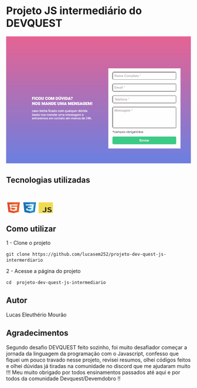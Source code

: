 # Projeto JS intermediário do DEVQUEST

<img src="./src/imagens/gif.gif">

## Tecnologias utilizadas
<div style="display: inline_block"><br>

<img align="center" alt="HTML" height="30" width="40"
src="https://raw.githubusercontent.com/devicons/devicon/master/icons/html5/html5-original.svg">
<img align="center" alt="CSS" height="30" width="40" 
src="https://raw.githubusercontent.com/devicons/devicon/master/icons/css3/css3-original.svg">
<img align="center" alt="JS" height="30" width="40" 
src="https://raw.githubusercontent.com/devicons/devicon/master/icons/javascript/javascript-original.svg">
</div>

## Como utilizar

1 - Clone o projeto
```
git clone https://github.com/lucasem252/projeto-dev-quest-js-intermerdiario
```

2 - Acesse a página do projeto
```
cd  projeto-dev-quest-js-intermediario
```

## Autor

Lucas Eleuthério Mourão

## Agradecimentos

Segundo desafio DEVQUEST feito sozinho, foi muito desafiador começar a jornada da linguagem da programação com o Javascript, confesso que fiquei um pouco travado nesse projeto, revisei resumos, olhei códigos feitos e olhei dúvidas já tiradas na comunidade no discord que me ajudaram muito !!! Meu muito obrigado por todos ensinamentos passados até aqui e por todos da comunidade Devquest/Devemdobro !!
